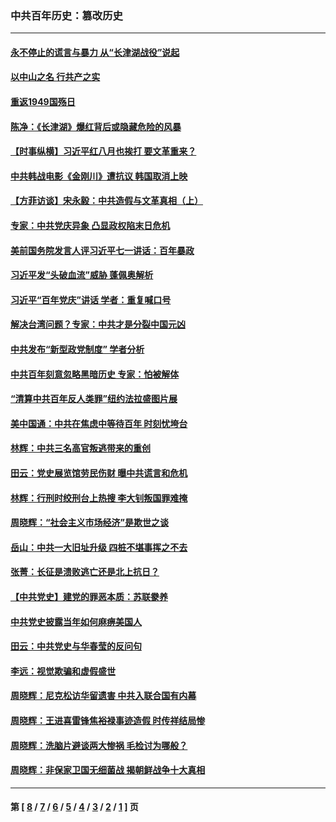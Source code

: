 ### 中共百年历史：篡改历史
---
#### [永不停止的谎言与暴力 从“长津湖战役”说起](../../pages/nf1176115/n13494094.md?05020430) 
#### [以中山之名 行共产之实](../../pages/nf1176115/n13346437.md?05020430) 
#### [重返1949国殇日](../../pages/nf1176115/n13346372.md?05020430) 
#### [陈净：《长津湖》爆红背后或隐藏危险的风暴](../../pages/nf1176115/n13314364.md?05020430) 
#### [【时事纵横】习近平红八月也挨打 要文革重来？](../../pages/nf1176115/n13231393.md?05020430) 
#### [中共韩战电影《金刚川》遭抗议 韩国取消上映](../../pages/nf1176115/n13219114.md?05020430) 
#### [【方菲访谈】宋永毅：中共造假与文革真相（上）](../../pages/nf1176115/n13200760.md?05020430) 
#### [专家：中共党庆异象 凸显政权陷末日危机](../../pages/nf1176115/n13067084.md?05020430) 
#### [美前国务院发言人评习近平七一讲话：百年暴政](../../pages/nf1176115/n13066986.md?05020430) 
#### [习近平发“头破血流”威胁 蓬佩奥解析](../../pages/nf1176115/n13063604.md?05020430) 
#### [习近平“百年党庆”讲话 学者：重复喊口号](../../pages/nf1176115/n13061411.md?05020430) 
#### [解决台湾问题？专家：中共才是分裂中国元凶](../../pages/nf1176115/n13060811.md?05020430) 
#### [中共发布“新型政党制度” 学者分析](../../pages/nf1176115/n13056354.md?05020430) 
#### [中共百年刻意忽略黑暗历史 专家：怕被解体](../../pages/nf1176115/n13056056.md?05020430) 
#### [“清算中共百年反人类罪”纽约法拉盛图片展](../../pages/nf1176115/n13052220.md?05020430) 
#### [美中国通：中共在焦虑中等待百年 时刻忧垮台](../../pages/nf1176115/n13048820.md?05020430) 
#### [林辉：中共三名高官叛逃带来的重创](../../pages/nf1176115/n13035206.md?05020430) 
#### [田云：党史展览馆劳民伤财 曝中共谎言和危机](../../pages/nf1176115/n13033900.md?05020430) 
#### [林辉：行刑时绞刑台上热搜 李大钊叛国罪难掩](../../pages/nf1176115/n13031965.md?05020430) 
#### [周晓辉：“社会主义市场经济”是欺世之谈](../../pages/nf1176115/n13024090.md?05020430) 
#### [岳山：中共一大旧址升级 四桩不堪事挥之不去](../../pages/nf1176115/n13021697.md?05020430) 
#### [张菁：长征是溃败逃亡还是北上抗日？](../../pages/nf1176115/n13020585.md?05020430) 
#### [【中共党史】建党的罪恶本质：苏联豢养](../../pages/nf1176115/n13011888.md?05020430) 
#### [中共党史披露当年如何麻痹美国人](../../pages/nf1176115/n12966400.md?05020430) 
#### [田云：中共党史与华春莹的反问句](../../pages/nf1176115/n12765178.md?05020430) 
#### [李远：视觉欺骗和虚假盛世](../../pages/nf1176115/n12993376.md?05020430) 
#### [周晓辉：尼克松访华留遗害 中共入联合国有内幕](../../pages/nf1176115/n12991422.md?05020430) 
#### [周晓辉：王进喜雷锋焦裕禄事迹造假 时传祥结局惨](../../pages/nf1176115/n12985497.md?05020430) 
#### [周晓辉：洗脑片避谈两大惨祸 毛检讨为哪般？](../../pages/nf1176115/n12971285.md?05020430) 
#### [周晓辉：非保家卫国无细菌战 揭朝鲜战争十大真相](../../pages/nf1176115/n12954161.md?05020430) 

---
#### 第 [ [8](./8.md?05020430) / [7](./7.md?05020430) / [6](./6.md?05020430) / [5](./5.md?05020430) / [4](./4.md?05020430) / [3](./3.md?05020430) / [2](./2.md?05020430) / [1](./1.md?05020430) ] 页
